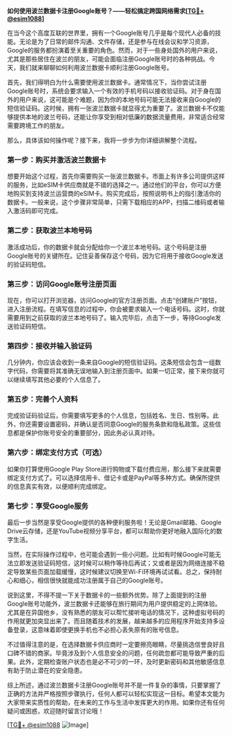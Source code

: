 **如何使用波兰数据卡注册Google账号？——轻松搞定跨国网络需求[[TG💪+ @esim1088](https://t.me/s/esim1088)]**

在当今这个高度互联的世界里，拥有一个Google账号几乎是每个现代人必备的技能。无论是为了日常的邮件沟通、文件存储，还是参与在线会议和学习资源，Google的服务都扮演着至关重要的角色。然而，对于一些身处国外的用户来说，尤其是那些居住在波兰的朋友，可能会面临注册Google账号时的各种挑战。今天，我们就来聊聊如何利用波兰数据卡顺利注册Google账号。

首先，我们得明白为什么需要使用波兰数据卡。通常情况下，当你尝试注册Google账号时，系统会要求输入一个有效的手机号码以接收验证码。对于身在国外的用户来说，这可能是个难题，因为你的本地号码可能无法接收来自Google的短信验证码。这时候，拥有一张波兰数据卡就显得尤为重要了。波兰数据卡不仅能够提供本地的波兰号码，还能让你享受到相对低廉的数据流量费用，非常适合经常需要跨境工作的朋友。

那么，具体该如何操作呢？接下来，我将一步步为你详细讲解整个流程。

### 第一步：购买并激活波兰数据卡

想要开始这个过程，首先你需要购买一张波兰数据卡。市面上有许多公司提供这样的服务，比如eSIM卡供应商就是不错的选择之一。通过他们的平台，你可以方便地购买到支持波兰运营商的eSIM卡。购买完成后，按照说明书上的指引激活你的数据卡。一般来说，这个步骤非常简单，只需下载相应的APP，扫描二维码或者输入激活码即可完成。

### 第二步：获取波兰本地号码

激活成功后，你的数据卡就会分配给你一个波兰本地号码。这个号码是注册Google账号的关键所在。记住妥善保存这个号码，因为它将用于接收Google发送的验证码短信。

### 第三步：访问Google账号注册页面

现在，你可以打开浏览器，访问Google的官方注册页面。点击“创建账户”按钮，进入注册流程。在填写信息的过程中，你会被要求输入一个电话号码。这时，你就需要用到之前获取的波兰本地号码了。输入完毕后，点击下一步，等待Google发送验证码短信。

### 第四步：接收并输入验证码

几分钟内，你应该会收到一条来自Google的短信验证码。这条短信会包含一组数字代码，你需要将其准确无误地输入到注册页面中。如果一切正常，接下来你就可以继续填写其他必要的个人信息了。

### 第五步：完善个人资料

完成验证码验证后，你需要填写更多的个人信息，包括姓名、生日、性别等。此外，你还需要设置密码，并确认是否同意Google的服务条款和隐私政策。这些信息都是保护你账号安全的重要部分，因此务必认真对待。

### 第六步：绑定支付方式（可选）

如果你打算使用Google Play Store进行购物或下载付费应用，那么接下来就需要绑定支付方式了。可以选择信用卡、借记卡或是PayPal等多种方式。确保所提供的信息真实有效，以便顺利完成绑定。

### 第七步：享受Google服务

最后一步当然是享受Google提供的各种便利服务啦！无论是Gmail邮箱、Google Drive云存储，还是YouTube视频分享平台，都可以帮助你更好地融入国际化的数字生活。

当然，在实际操作过程中，也可能会遇到一些小问题。比如有时候Google可能无法立即发送验证码短信，这时候可以稍作等待后再试；又或者是因为网络连接不稳定导致某些页面加载缓慢，这时候建议切换至Wi-Fi环境再试试看。总之，保持耐心和细心，相信很快就能成功注册属于自己的Google账号。

说到这里，不得不提一下关于数据卡的一些额外优势。除了上面提到的注册Google账号功能外，波兰数据卡还能够在旅行期间为用户提供稳定的上网体验。尤其是在异国他乡，没有熟悉的朋友可以帮忙接听电话的情况下，这种虚拟号码的作用就更加突显出来了。而且随着技术的发展，越来越多的应用程序开始支持多设备登录，这意味着即使更换手机也不必担心丢失原有的账号信息。

不过值得注意的是，在选择数据卡供应商时一定要擦亮眼睛，尽量挑选信誉良好且口碑不错的商家。毕竟涉及到个人信息安全的问题，任何疏忽都可能导致严重的后果。此外，定期检查账户状态也是必不可少的一环，及时更新密码和其他敏感信息有助于防止潜在的安全隐患。

综上所述，通过波兰数据卡注册Google账号并不是一件复杂的事情，只要掌握了正确的方法并严格按照步骤执行，任何人都可以轻松实现这一目标。希望本文能为大家带来实质性的帮助，在未来的工作与生活中发挥更大的作用。如果你还有任何疑问或困惑，欢迎随时留言讨论哦！

[[TG💪+ @esim1088](https://t.me/s/esim1088) ![Image](https://i.postimg.cc/4NQfJmqS/Snipaste-2025-05-13-00-14-12.png)]
